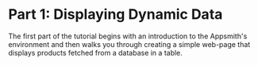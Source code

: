 # Part 1: Displaying Dynamic Data

The first part of the tutorial begins with an introduction to the Appsmith's environment and then walks you through creating a simple web-page that displays products fetched from a database in a table.


